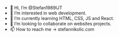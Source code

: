 - 👋 Hi, I’m @Stefan1989IJT
- 👀 I’m interested in web development.
- 🌱 I’m currently learning HTML, CSS, JS and React.
- 💞️ I’m looking to collaborate on websites projects.
- 📫 How to reach me -> stefannikolic.com

<!---
Stefan1989IJT/Stefan1989IJT is a ✨ special ✨ repository because its `README.md` (this file) appears on your GitHub profile.
You can click the Preview link to take a look at your changes.
--->
